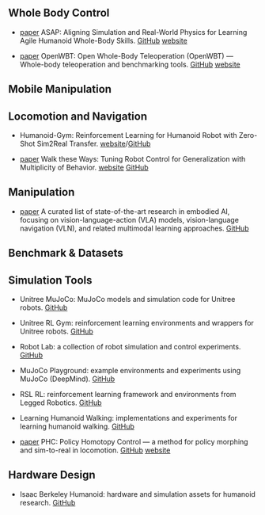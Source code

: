 ## Whole Body Control

- [paper](https://arxiv.org/pdf/2502.01143) ASAP: Aligning Simulation and Real-World Physics for Learning Agile Humanoid Whole-Body Skills. [GitHub](https://github.com/LeCAR-Lab/ASAP) [website](https://agile.human2humanoid.com/)

- [paper](https://www.arxiv.org/pdf/2505.10918) OpenWBT: Open Whole-Body Teleoperation (OpenWBT) — Whole-body teleoperation and benchmarking tools. [GitHub](https://github.com/GalaxyGeneralRobotics/OpenWBT) [website](https://zzk273.github.io/R2S2/)



## Mobile Manipulation



## Locomotion and Navigation

- Humanoid-Gym: Reinforcement Learning for Humanoid Robot with Zero-Shot Sim2Real Transfer. [website](https://sites.google.com/view/humanoid-gym/)/[GitHub](https://github.com/roboterax/humanoid-gym)

- [paper](https://arxiv.org/pdf/2212.03238) Walk these Ways: Tuning Robot Control for Generalization with Multiplicity of Behavior. [website](https://gmargo11.github.io/walk-these-ways/) [GitHub](https://github.com/Improbable-AI/walk-these-ways)



## Manipulation

- [paper](https://github.com/jonyzhang2023/awesome-embodied-vla-va-vln) A curated list of state-of-the-art research in embodied AI, focusing on vision-language-action (VLA) models, vision-language navigation (VLN), and related multimodal learning approaches. [GitHub](https://github.com/jonyzhang2023/awesome-embodied-vla-va-vln)





## Benchmark & Datasets


## Simulation Tools

- Unitree MuJoCo: MuJoCo models and simulation code for Unitree robots. [GitHub](https://github.com/unitreerobotics/unitree_mujoco)

- Unitree RL Gym: reinforcement learning environments and wrappers for Unitree robots. [GitHub](https://github.com/unitreerobotics/unitree_rl_gym)

- Robot Lab: a collection of robot simulation and control experiments. [GitHub](https://github.com/fan-ziqi/robot_lab)

- MuJoCo Playground: example environments and experiments using MuJoCo (DeepMind). [GitHub](https://github.com/google-deepmind/mujoco_playground)

- RSL RL: reinforcement learning framework and environments from Legged Robotics. [GitHub](https://github.com/leggedrobotics/rsl_rl)

- Learning Humanoid Walking: implementations and experiments for learning humanoid walking. [GitHub](https://github.com/rohanpsingh/LearningHumanoidWalking)

- [paper](https://arxiv.org/pdf/2305.06456) PHC: Policy Homotopy Control — a method for policy morphing and sim-to-real in locomotion. [GitHub](https://github.com/ZhengyiLuo/PHC) [website](https://www.zhengyiluo.com/PHC-Site/)





## Hardware Design

- Isaac Berkeley Humanoid: hardware and simulation assets for humanoid research. [GitHub](https://github.com/HybridRobotics/isaac_berkeley_humanoid)
















